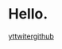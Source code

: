 # __Hello.__
[yt](https://www.youtube.com/channel/UCfZ3LESZxRfnhHErEvif6lg)[twiter](twitter.com/SerafinDD)[github](github.com/serafindd)
